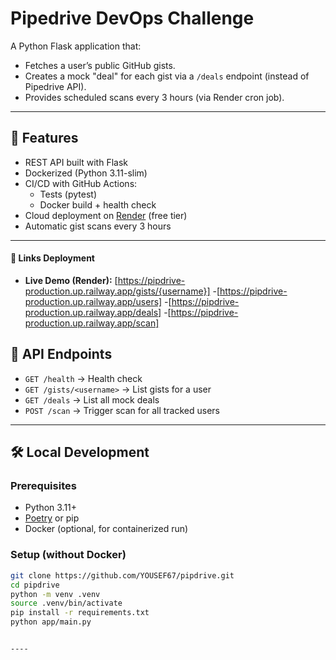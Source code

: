 # Pipedrive DevOps Challenge

A Python Flask application that:
- Fetches a user’s public GitHub gists.
- Creates a mock "deal" for each gist via a `/deals` endpoint (instead of Pipedrive API).
- Provides scheduled scans every 3 hours (via Render cron job).

---

## 🚀 Features
- REST API built with Flask
- Dockerized (Python 3.11-slim)
- CI/CD with GitHub Actions:
  - Tests (pytest)
  - Docker build + health check
- Cloud deployment on [Render](https://render.com) (free tier)
- Automatic gist scans every 3 hours

---
#### 🔗 Links  Deployment

- **Live Demo (Render):** [https://pipdrive-production.up.railway.app/gists/{username}]
-[https://pipdrive-production.up.railway.app/users]
-[https://pipdrive-production.up.railway.app/deals]
-[https://pipdrive-production.up.railway.app/scan]


## 📂 API Endpoints
- `GET /health` → Health check
- `GET /gists/<username>` → List gists for a user
- `GET /deals` → List all mock deals
- `POST /scan` → Trigger scan for all tracked users 

---

## 🛠️ Local Development

### Prerequisites
- Python 3.11+
- [Poetry](https://python-poetry.org/) or pip
- Docker (optional, for containerized run)

### Setup (without Docker)
```bash
git clone https://github.com/YOUSEF67/pipdrive.git
cd pipdrive
python -m venv .venv
source .venv/bin/activate
pip install -r requirements.txt
python app/main.py


----



